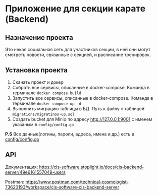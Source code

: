 # Приложение для секции карате (Backend)
## Назначение проекта
Это некая социальная сеть для участников секции, в ней они могут смотреть новости, связанные с секцией, и расписание тренировок.

## Установка проекта
1) Скачать проект и докер
2) Собрать все сервисы, описанные в docker-compose. Команда в терминале `docker compose build`
3) Запустить все сервисы, описанные в docker-compose. Команда в терминале `docker compose up -d`
4) Выполнить миграцию таблицы в БД. Путь к файлу с таблицей: `migrations/migratinos-up.sql`
5) Создать bucket для Minio по адресу http://127.0.0.1:9001 с именем указаным в `config/config.go`

**P.S** Все данные(логины, пароли, адреса, имена и др.) есть в [config/config.go](https://github.com/CIS-software/CIS_Backend_Server/blob/main/config/config.go)

## API
Документация: https://cis-software.stoplight.io/docs/cis-backend-server/49e6161557049-users

Postman: https://www.postman.com/technical-cosmologist-73620193/workspace/cis-software-cis-backend-server
